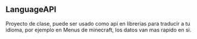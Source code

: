 ## LanguageAPI
Proyecto de clase, puede ser usado como api en librerias para traducir a tu idioma, por ejemplo en Menus de minecraft, los datos van mas rapido en si.
